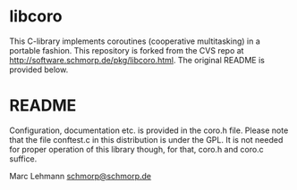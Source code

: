 # libcoro

This C-library implements coroutines (cooperative multitasking) in a portable fashion.
This repository is forked from the CVS repo at http://software.schmorp.de/pkg/libcoro.html.
The original README is provided below.

# README

Configuration, documentation etc. is provided in the coro.h file.  Please
note that the file conftest.c in this distribution is under the GPL. It is
not needed for proper operation of this library though, for that, coro.h
and coro.c suffice.

Marc Lehmann <schmorp@schmorp.de>
